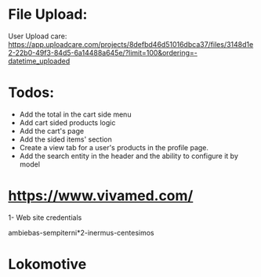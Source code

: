 # File Upload:

User Upload care:
https://app.uploadcare.com/projects/8defbd46d51016dbca37/files/3148d1e2-22b0-49f3-84d5-6a14488a645e/?limit=100&ordering=-datetime_uploaded

# Todos:

- Add the total in the cart side menu
- Add cart sided products logic
- Add the cart's page
- Add the sided items' section
- Create a view tab for a user's products in the profile page.
- Add the search entity in the header and the ability to configure it by model

# https://www.vivamed.com/

1- Web site credentials

ambiebas-sempiterni\*2-inermus-centesimos

# Lokomotive
